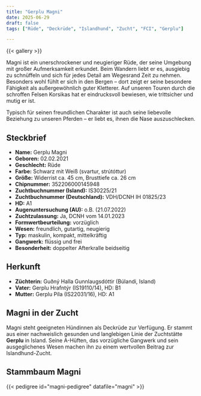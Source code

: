 ```yaml
---
title: "Gerplu Magni"
date: 2025-06-29
draft: false
tags: ["Rüde", "Deckrüde", "Islandhund", "Zucht", "FCI", "Gerplu"]

---
```


{{< gallery >}}

Magni ist ein unerschrockener und neugieriger Rüde, der seine Umgebung mit großer Aufmerksamkeit erkundet. Beim Wandern liebt er es, ausgiebig zu schnüffeln und sich für jedes Detail am Wegesrand Zeit zu nehmen. Besonders wohl fühlt er sich in den Bergen – dort zeigt er seine besondere Fähigkeit als außergewöhnlich guter Kletterer. Auf unseren Touren durch die schroffen Felsen Korsikas hat er eindrucksvoll bewiesen, wie trittsicher und mutig er ist.

Typisch für seinen freundlichen Charakter ist auch seine liebevolle Beziehung zu unseren Pferden – er liebt es, ihnen die Nase auszuschlecken.

## Steckbrief

- **Name:** Gerplu Magni
- **Geboren:** 02.02.2021
- **Geschlecht:** Rüde
- **Farbe:** Schwarz mit Weiß (svartur, strútóttur)
- **Größe:** Widerrist ca. 45 cm, Brusttiefe ca. 26 cm
- **Chipnummer:** 352206000145948
- **Zuchtbuchnummer (Island):** IS30225/21
- **Zuchtbuchnummer (Deutschland):** VDH/DCNH IH 01825/23
- **HD:** A1
- **Augenuntersuchung (AU):** o.B. (21.07.2022)
- **Zuchtzulassung:** Ja, DCNH vom 14.01.2023
- **Formwertbeurteilung:** vorzüglich
- **Wesen:** freundlich, gutartig, neugierig
- **Typ:** maskulin, kompakt, mittelkräftig
- **Gangwerk:** flüssig und frei
- **Besonderheit:** doppelter Afterkralle beidseitig

## Herkunft

- **Züchterin:** Guðný Halla Gunnlaugsdóttir (Búlandi, Island)
- **Vater:** Gerplu Hrafntýr (IS19110/14), HD: B1
- **Mutter:** Gerplu Píla (IS22031/16), HD: A1

## Magni in der Zucht

Magni steht geeigneten Hündinnen als Deckrüde zur Verfügung. Er stammt aus einer nachweislich gesunden und langlebigen Linie der Zuchtstätte **Gerplu** in Island. Seine A-Hüften, das vorzügliche Gangwerk und sein ausgeglichenes Wesen machen ihn zu einem wertvollen Beitrag zur Islandhund-Zucht.

## Stammbaum Magni


{{< pedigree id="magni-pedigree" datafile="magni" >}}